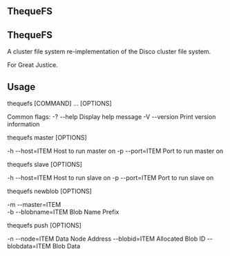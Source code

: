 ## ThequeFS 

## ThequeFS

A cluster file system re-implementation of the Disco cluster file system. 

For Great Justice.

## Usage

thequefs [COMMAND] ... [OPTIONS]

Common flags:
  -? --help           Display help message
  -V --version        Print version information

thequefs master [OPTIONS]

  -h --host=ITEM      Host to run master on
  -p --port=ITEM      Port to run master on

thequefs slave [OPTIONS]

  -h --host=ITEM      Host to run slave on
  -p --port=ITEM      Port to run slave on

thequefs newblob [OPTIONS]

  -m --master=ITEM  
  -b --blobname=ITEM  Blob Name Prefix

thequefs push [OPTIONS]

  -n --node=ITEM      Data Node Address
     --blobid=ITEM    Allocated Blob ID
     --blobdata=ITEM  Blob Data
